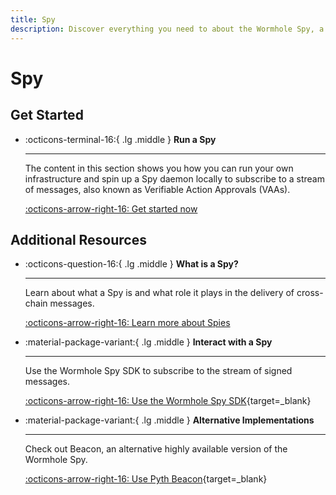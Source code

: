```yaml
---
title: Spy
description: Discover everything you need to about the Wormhole Spy, a daemon that watches the Guardian Network and subscribe to signed messages.
---
```


# Spy

## Get Started

<div class="grid cards" markdown>

-   :octicons-terminal-16:{ .lg .middle } **Run a Spy**

    ---

    The content in this section shows you how you can run your own infrastructure and spin up a Spy daemon locally to subscribe to a stream of messages, also known as Verifiable Action Approvals (VAAs).

    [:octicons-arrow-right-16: Get started now](/infrastructure/spy/run-spy/)

</div>

## Additional Resources

<div class="grid cards" markdown>

-   :octicons-question-16:{ .lg .middle } **What is a Spy?**

    ---

    Learn about what a Spy is and what role it plays in the delivery of cross-chain messages.

    [:octicons-arrow-right-16: Learn more about Spies](/learn/infrastructure/spy/)

-   :material-package-variant:{ .lg .middle } **Interact with a Spy**

    ---

    Use the Wormhole Spy SDK to subscribe to the stream of signed messages.

    [:octicons-arrow-right-16: Use the Wormhole Spy SDK](https://github.com/wormhole-foundation/wormhole/blob/main/spydk/js/README.md){target=\_blank}

-   :material-package-variant:{ .lg .middle } **Alternative Implementations**

    ---

    Check out Beacon, an alternative highly available version of the Wormhole Spy.

    [:octicons-arrow-right-16: Use Pyth Beacon](https://github.com/pyth-network/beacon){target=\_blank}

</div>
